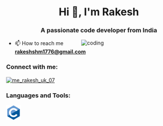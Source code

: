 <h1 align="center">Hi 👋, I'm Rakesh</h1>
<h3 align="center">A passionate code developer from India</h3>
<img align="right" alt="coding" width="300" src="https://images.app.goo.gl/W9rhp78aXKQTmvby7">

- 📫 How to reach me **rakeshshm1776@gmail.com**

<h3 align="left">Connect with me:</h3>
<p align="left">
<a href="https://instagram.com/me_rakesh_uk_07" target="blank"><img align="center" src="https://raw.githubusercontent.com/rahuldkjain/github-profile-readme-generator/master/src/images/icons/Social/instagram.svg" alt="me_rakesh_uk_07" height="30" width="40" /></a>
</p>

<h3 align="left">Languages and Tools:</h3>
<p align="left"> <a href="https://www.cprogramming.com/" target="_blank" rel="noreferrer"> <img src="https://raw.githubusercontent.com/devicons/devicon/master/icons/c/c-original.svg" alt="c" width="40" height="40"/> </a> </p>
